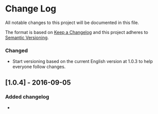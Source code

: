 # Change Log
All notable changes to this project will be documented in this file.

The format is based on [Keep a Changelog](http://keepachangelog.com/) 
and this project adheres to [Semantic Versioning](http://semver.org/).

### Changed
- Start versioning based on the current English version at 1.0.3 to help everyone follow changes.

## [1.0.4] - 2016-09-05
### Added changelog
- 
